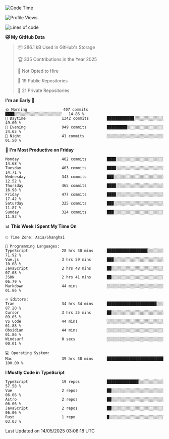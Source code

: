 <!--START_SECTION:waka-->
![Code Time](http://img.shields.io/badge/Code%20Time-3%2C490%20hrs%205%20mins-blue)

![Profile Views](http://img.shields.io/badge/Profile%20Views-0-blue)

![Lines of code](https://img.shields.io/badge/From%20Hello%20World%20I%27ve%20Written-3.0%20million%20lines%20of%20code-blue)

**🐱 My GitHub Data** 

> 📦 286.1 kB Used in GitHub's Storage 
 > 
> 🏆 335 Contributions in the Year 2025
 > 
> 🚫 Not Opted to Hire
 > 
> 📜 19 Public Repositories 
 > 
> 🔑 21 Private Repositories 
 > 
**I'm an Early 🐤** 

```text
🌞 Morning                407 commits         ████░░░░░░░░░░░░░░░░░░░░░   14.86 % 
🌆 Daytime                1342 commits        ████████████░░░░░░░░░░░░░   49.00 % 
🌃 Evening                949 commits         █████████░░░░░░░░░░░░░░░░   34.65 % 
🌙 Night                  41 commits          ░░░░░░░░░░░░░░░░░░░░░░░░░   01.50 % 
```
📅 **I'm Most Productive on Friday** 

```text
Monday                   402 commits         ████░░░░░░░░░░░░░░░░░░░░░   14.68 % 
Tuesday                  403 commits         ████░░░░░░░░░░░░░░░░░░░░░   14.71 % 
Wednesday                343 commits         ███░░░░░░░░░░░░░░░░░░░░░░   12.52 % 
Thursday                 465 commits         ████░░░░░░░░░░░░░░░░░░░░░   16.98 % 
Friday                   477 commits         ████░░░░░░░░░░░░░░░░░░░░░   17.42 % 
Saturday                 325 commits         ███░░░░░░░░░░░░░░░░░░░░░░   11.87 % 
Sunday                   324 commits         ███░░░░░░░░░░░░░░░░░░░░░░   11.83 % 
```


📊 **This Week I Spent My Time On** 

```text
🕑︎ Time Zone: Asia/Shanghai

💬 Programming Languages: 
TypeScript               28 hrs 30 mins      ██████████████████░░░░░░░   71.92 % 
Vue.js                   3 hrs 59 mins       ███░░░░░░░░░░░░░░░░░░░░░░   10.08 % 
JavaScript               2 hrs 48 mins       ██░░░░░░░░░░░░░░░░░░░░░░░   07.08 % 
JSON                     2 hrs 41 mins       ██░░░░░░░░░░░░░░░░░░░░░░░   06.79 % 
Markdown                 44 mins             ░░░░░░░░░░░░░░░░░░░░░░░░░   01.86 % 

🔥 Editors: 
Trae                     34 hrs 34 mins      ██████████████████████░░░   87.20 % 
Cursor                   3 hrs 35 mins       ██░░░░░░░░░░░░░░░░░░░░░░░   09.05 % 
VS Code                  44 mins             ░░░░░░░░░░░░░░░░░░░░░░░░░   01.88 % 
Obsidian                 44 mins             ░░░░░░░░░░░░░░░░░░░░░░░░░   01.86 % 
Windsurf                 0 secs              ░░░░░░░░░░░░░░░░░░░░░░░░░   00.01 % 

💻 Operating System: 
Mac                      39 hrs 38 mins      █████████████████████████   100.00 % 
```

**I Mostly Code in TypeScript** 

```text
TypeScript               19 repos            ██████████████░░░░░░░░░░░   57.58 % 
Vue                      2 repos             ██░░░░░░░░░░░░░░░░░░░░░░░   06.06 % 
Astro                    2 repos             ██░░░░░░░░░░░░░░░░░░░░░░░   06.06 % 
JavaScript               2 repos             ██░░░░░░░░░░░░░░░░░░░░░░░   06.06 % 
Rust                     1 repo              █░░░░░░░░░░░░░░░░░░░░░░░░   03.03 % 
```




 Last Updated on 14/05/2025 03:06:18 UTC
<!--END_SECTION:waka-->